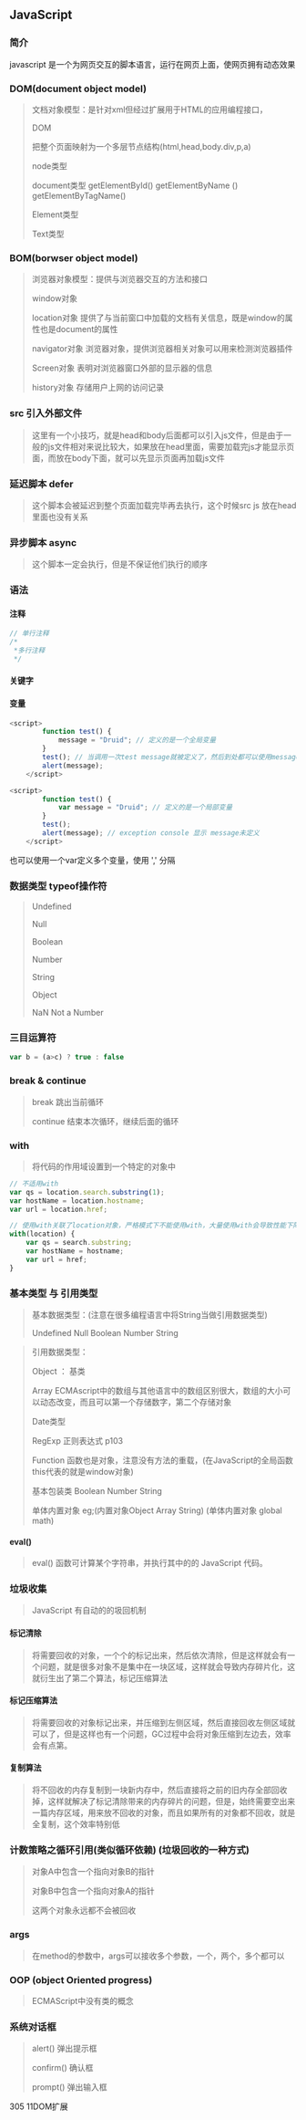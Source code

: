 ## JavaScript

### 简介

javascript 是一个为网页交互的脚本语言，运行在网页上面，使网页拥有动态效果



### DOM(document object model)

> 文档对象模型：是针对xml但经过扩展用于HTML的应用编程接口，
>
> DOM
>
> 把整个页面映射为一个多层节点结构(html,head,body.div,p,a)
>
> node类型
>
> document类型   getElementById()  getElementByName () getElementByTagName()
>
> Element类型
>
> Text类型



### BOM(borwser object model)

> 浏览器对象模型：提供与浏览器交互的方法和接口
>
> window对象
>
> location对象 提供了与当前窗口中加载的文档有关信息，既是window的属性也是document的属性
>
> navigator对象 浏览器对象，提供浏览器相关对象可以用来检测浏览器插件
>
> Screen对象 表明对浏览器窗口外部的显示器的信息
>
> history对象 存储用户上网的访问记录



### src 引入外部文件

> 这里有一个小技巧，就是head和body后面都可以引入js文件，但是由于一般的js文件相对来说比较大，如果放在head里面，需要加载完js才能显示页面，而放在body下面，就可以先显示页面再加载js文件



### 延迟脚本 defer

> 这个脚本会被延迟到整个页面加载完毕再去执行，这个时候src js 放在head里面也没有关系



### 异步脚本  async

> 这个脚本一定会执行，但是不保证他们执行的顺序



### 语法

#### 注释

```javascript
// 单行注释
/*
 *多行注释
 */
```



#### 关键字



#### 变量

```javascript
<script>
		function test() {
			message = "Druid"; // 定义的是一个全局变量
		}
		test(); // 当调用一次test message就被定义了，然后到处都可以使用message
		alert(message);
	</script>

<script>
		function test() {
			var message = "Druid"; // 定义的是一个局部变量
		}
		test();
		alert(message); // exception console 显示 message未定义
	</script>
```

也可以使用一个var定义多个变量，使用 ',' 分隔	



### 数据类型 typeof操作符

> Undefined
>
> Null
>
> Boolean
>
> Number
>
> String
>
> Object
>
> NaN  Not a Number





### 三目运算符

```javascript
var b = (a>c) ? true : false
```



### break & continue

> break 跳出当前循环
>
> continue 结束本次循环，继续后面的循环



### with

> 将代码的作用域设置到一个特定的对象中

```javascript
// 不适用with
var qs = location.search.substring(1);
var hostName = location.hostname;
var url = location.href;

// 使用with关联了location对象，严格模式下不能使用with，大量使用with会导致性能下降
with(location) {
    var qs = search.substring;
    var hostName = hostname;
    var url = href;
}
```



### 基本类型 与 引用类型

> 基本数据类型：(注意在很多编程语言中将String当做引用数据类型)
>
> Undefined  Null  Boolean  Number String



> 引用数据类型：
>
> Object  ： 基类
>
> Array ECMAscript中的数组与其他语言中的数组区别很大，数组的大小可以动态改变，而且可以第一个存储数字，第二个存储对象
>
> Date类型
>
> RegExp 正则表达式  p103
>
> Function 函数也是对象，注意没有方法的重载，(在JavaScript的全局函数this代表的就是window对象)
>
> 基本包装类 Boolean  Number String
>
> 单体内置对象 eg;(内置对象Object Array String)  (单体内置对象 global math)



#### eval()

> eval() 函数可计算某个字符串，并执行其中的的 JavaScript 代码。



### 垃圾收集

> JavaScript 有自动的的圾回机制

####  标记清除

> 将需要回收的对象，一个个的标记出来，然后依次清除，但是这样就会有一个问题，就是很多对象不是集中在一块区域，这样就会导致内存碎片化，这就衍生出了第二个算法，标记压缩算法

#### 标记压缩算法

> 将需要回收的对象标记出来，并压缩到左侧区域，然后直接回收左侧区域就可以了，但是这样也有一个问题，GC过程中会将对象压缩到左边去，效率会有点第。

#### 复制算法

> 将不回收的内存复制到一块新内存中，然后直接将之前的旧内存全部回收掉，这样就解决了标记清除带来的内存碎片的问题，但是，始终需要空出来一篇内存区域，用来放不回收的对象，而且如果所有的对象都不回收，就是全复制，这个效率特别低



### 计数策略之循环引用(类似循环依赖) (垃圾回收的一种方式)

> 对象A中包含一个指向对象B的指针
>
> 对象B中包含一个指向对象A的指针
>
> 这两个对象永远都不会被回收



### args

> 在method的参数中，args可以接收多个参数，一个，两个，多个都可以 



### OOP (object Oriented progress)

> ECMAScript中没有类的概念



### 系统对话框

> alert()  弹出提示框
>
> confirm()  确认框 
>
> prompt()  弹出输入框



305  11DOM扩展